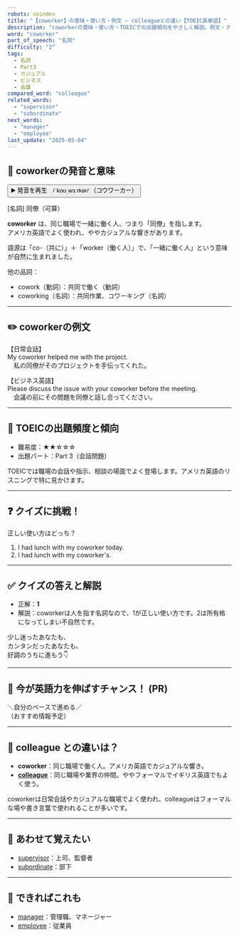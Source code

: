 ```yaml
---
robots: noindex
title: "【coworker】の意味・使い方・例文 ― colleagueとの違い【TOEIC英単語】"
description: "coworkerの意味・使い方・TOEICでの出題傾向をやさしく解説。例文・クイズ付きでcolleagueとの違いもわかりやすく学べます。"
word: "coworker"
part_of_speech: "名詞"
difficulty: "2"
tags:
  - 名詞
  - Part3
  - カジュアル
  - ビジネス
  - 会議
compared_word: "colleague"
related_words:
  - "supervisor"
  - "subordinate"
next_words:
  - "manager"
  - "employee"
last_update: "2025-05-04"
---
```


## 🔰 coworkerの発音と意味

<button class="play-audio" onclick="playTTS('coworker')">
  <span class="play-audio-main">
    ▶️ 発音を再生　/ˈkoʊˌwɜːrkər/
  </span>
  <span class="play-audio-sub">
    （コウワーカー）
  </span>
</button>

[名詞] 同僚（可算）

**coworker** は、同じ職場で一緒に働く人、つまり「同僚」を指します。  
アメリカ英語でよく使われ、ややカジュアルな響きがあります。

語源は「co-（共に）」＋「worker（働く人）」で、「一緒に働く人」という意味が自然に生まれました。

他の品詞：  
- cowork（動詞）：共同で働く（動詞）
- coworking（名詞）：共同作業、コワーキング（名詞）

---

## ✏️ coworkerの例文

【日常会話】  
My coworker helped me with the project.  
　私の同僚がそのプロジェクトを手伝ってくれた。

【ビジネス英語】  
Please discuss the issue with your coworker before the meeting.  
　会議の前にその問題を同僚と話し合ってください。

---

## 🎯 TOEICの出題頻度と傾向

- 難易度：★★☆☆☆
- 出題パート：Part 3（会話問題）

TOEICでは職場の会話や指示、相談の場面でよく登場します。アメリカ英語のリスニングで特に見かけます。

---

## ❓ クイズに挑戦！

正しい使い方はどっち？

1. I had lunch with my coworker today.  
2. I had lunch with my coworker's.

---

## ✅ クイズの答えと解説

- 正解：**1**
- 解説：coworkerは人を指す名詞なので、1が正しい使い方です。2は所有格になってしまい不自然です。

少し迷ったあなたも、  
カンタンだったあなたも、  
好調のうちに進もう👇️

---

## 🚀 今が英語力を伸ばすチャンス！ (PR)

<div class="info-center">
＼自分のペースで進める／<br>  
（おすすめ情報予定）
</div>

---

## 🤔  colleague との違いは？

- **coworker**：同じ職場で働く人。アメリカ英語でカジュアルな響き。
- **[colleague](/word/colleague)**：同じ職場や業界の仲間。ややフォーマルでイギリス英語でもよく使う。

coworkerは日常会話やカジュアルな職場でよく使われ、colleagueはフォーマルな場や書き言葉で使われることが多いです。

---

## 🧩 あわせて覚えたい

- [supervisor](/word/supervisor)：上司、監督者
- [subordinate](/word/subordinate)：部下

---

## 📖 できればこれも

- [manager](/word/manager)：管理職、マネージャー
- [employee](/word/employee)：従業員

<!-- cvid: aid30_bid43 -->
